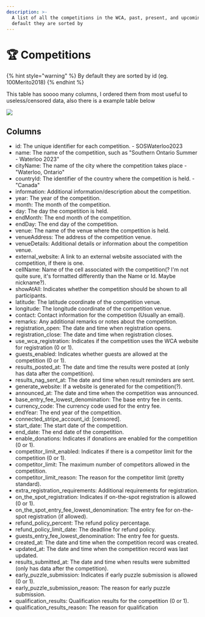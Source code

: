 ```yaml
---
description: >-
  A list of all the competitions in the WCA, past, present, and upcoming by
  default they are sorted by
---
```


# 🏆 Competitions

{% hint style="warning" %}
By default they are sorted by id (eg. 100Merito2018)
{% endhint %}

This table has soooo many columns, I ordered them from most useful to useless/censored data, also there is a example table below

![](https://images.unsplash.com/photo-1522881451255-f59ad836fdfb?crop=entropy\&cs=tinysrgb\&fm=jpg\&ixid=MnwxOTcwMjR8MHwxfHNlYXJjaHw0fHx3cml0ZXxlbnwwfHx8fDE2NjA1ODc5Nzk\&ixlib=rb-1.2.1\&q=80)

## Columns

* id: The unique identifier for each competition. - SOSWaterloo2023
* name: The name of the competition, such as "Southern Ontario Summer - Waterloo 2023"
* cityName: The name of the city where the competition takes place - "Waterloo, Ontario"
* countryId: The identifier of the country where the competition is held. - "Canada"
* information: Additional information/description about the competition.&#x20;
* year: The year of the competition.
* month: The month of the competition.
* day: The day the competition is held.
* endMonth: The end month of the competition.
* endDay: The end day of the competition.
* venue: The name of the venue where the competition is held.
* venueAddress: The address of the competition venue.
* venueDetails: Additional details or information about the competition venue.
* external\_website: A link to an external website associated with the competition, if there is one.
* cellName: Name of the cell associated with the competition(? I'm not quite sure, it's formatted differently than the Name or Id. Maybe nickname?).
* showAtAll: Indicates whether the competition should be shown to all participants.
* latitude: The latitude coordinate of the competition venue.
* longitude: The longitude coordinate of the competition venue.
* contact: Contact information for the competition (Usually an email).
* remarks: Any additional remarks or notes about the competition.
* registration\_open: The date and time when registration opens.
* registration\_close: The date and time when registration closes.
* use\_wca\_registration: Indicates if the competition uses the WCA website for registration (0 or 1).
* guests\_enabled: Indicates whether guests are allowed at the competition (0 or 1).
* results\_posted\_at: The date and time the results were posted at (only has data after the competition).
* results\_nag\_sent\_at: The date and time when result reminders are sent.
* generate\_website: If a website is generated for the competition(?).
* announced\_at: The date and time when the competition was announced.
* base\_entry\_fee\_lowest\_denomination: The base entry fee in cents.
* currency\_code: The currency code used for the entry fee.
* endYear: The end year of the competition.
* connected\_stripe\_account\_id: \[censored].
* start\_date: The start date of the competition.
* end\_date: The end date of the competition.
* enable\_donations: Indicates if donations are enabled for the competition (0 or 1).
* competitor\_limit\_enabled: Indicates if there is a competitor limit for the competition (0 or 1).
* competitor\_limit: The maximum number of competitors allowed in the competition.
* competitor\_limit\_reason: The reason for the competitor limit (pretty standard).
* extra\_registration\_requirements: Additional requirements for registration.
* on\_the\_spot\_registration: Indicates if on-the-spot registration is allowed (0 or 1).
* on\_the\_spot\_entry\_fee\_lowest\_denomination: The entry fee for on-the-spot registration (if allowed).
* refund\_policy\_percent: The refund policy percentage.
* refund\_policy\_limit\_date: The deadline for refund policy.
* guests\_entry\_fee\_lowest\_denomination: The entry fee for guests.
* created\_at: The date and time when the competition record was created.
* updated\_at: The date and time when the competition record was last updated.
* results\_submitted\_at: The date and time when results were submitted (only has data after the competition).
* early\_puzzle\_submission: Indicates if early puzzle submission is allowed (0 or 1).
* early\_puzzle\_submission\_reason: The reason for early puzzle submission.
* qualification\_results: Qualification results for the competition (0 or 1).
* qualification\_results\_reason: The reason for qualification
